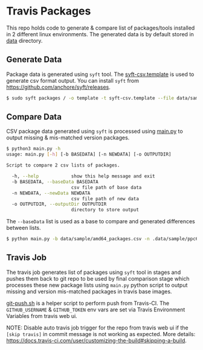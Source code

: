 # Travis Packages

This repo holds code to generate & compare list of packages/tools installed in 2 different linux environments. The generated data is by default stored in [data](./data/) directory.

## Generate Data

Package data is generated using `syft` tool. The [syft-csv.template](syft-csv.template) is used to generate csv format output. You can install `syft` from https://github.com/anchore/syft/releases.

```bash
$ sudo syft packages / -o template -t syft-csv.template --file data/sample/ppc64le_packages.csv
```

## Compare Data

CSV package data generated using `syft` is processed using [main.py](./main.py) to output missing & mis-matched version packages. 

```bash
$ python3 main.py -h
usage: main.py [-h] [-b BASEDATA] [-n NEWDATA] [-o OUTPUTDIR]

Script to compare 2 csv lists of packages.

  -h, --help            show this help message and exit
  -b BASEDATA, --baseData BASEDATA
                        csv file path of base data
  -n NEWDATA, --newData NEWDATA
                        csv file path of new data
  -o OUTPUTDIR, --outputDir OUTPUTDIR
                        directory to store output
```

The `--baseData` list is used as a base to compare and generated differences between lists.

```bash
$ python main.py -b data/sample/amd64_packages.csv -n .data/sample/ppc64le_packages.csv -o date/sample
```

## Travis Job 

The travis job generates list of packages using `syft` tool in stages and pushes them back to git repo to be used by final comparison stage which processes these new package lists using `main.py` python script to output missing and version mis-matched packages in travis base images.

[git-push.sh](.travis/git-push.sh) is a helper script to perform push from Travis-CI. The `GITHUB_USERNAME` & `GITHUB_TOKEN` env vars are set via Travis Environment Variables from travis web ui.

NOTE: Disable auto travis job trigger for the repo from travis web ui if the `[skip travis]` in commit message is not working as expected. More details: https://docs.travis-ci.com/user/customizing-the-build#skipping-a-build.
